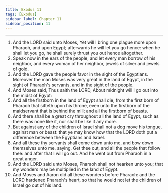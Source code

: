 ```yaml
---
title: Exodus 11
tags: [Exodus]
sidebar_label: Chapter 11
sidebar_position: 11
---
```


---
1. And the LORD said unto Moses, Yet will I bring one plague more upon Pharaoh, and upon Egypt; afterwards he will let you go hence: when he shall let you go, he shall surely thrust you out hence altogether.
2. Speak now in the ears of the people, and let every man borrow of his neighbor, and every woman of her neighbor, jewels of silver and jewels of gold.
3. And the LORD gave the people favor in the sight of the Egyptians. Moreover the man Moses was very great in the land of Egypt, in the sight of Pharaoh's servants, and in the sight of the people.
4. And Moses said, Thus saith the LORD, About midnight will I go out into the midst of Egypt:
5. And all the firstborn in the land of Egypt shall die, from the first born of Pharaoh that sitteth upon his throne, even unto the firstborn of the maidservant that is behind the mill; and all the firstborn of beasts.
6. And there shall be a great cry throughout all the land of Egypt, such as there was none like it, nor shall be like it any more.
7. But against any of the children of Israel shall not a dog move his tongue, against man or beast: that ye may know how that the LORD doth put a difference between the Egyptians and Israel.
8. And all these thy servants shall come down unto me, and bow down themselves unto me, saying, Get thee out, and all the people that follow thee: and after that I will go out. And he went out from Pharaoh in a great anger.
9. And the LORD said unto Moses, Pharaoh shall not hearken unto you; that my wonders may be multiplied in the land of Egypt.
10. And Moses and Aaron did all these wonders before Pharaoh: and the LORD hardened Pharaoh's heart, so that he would not let the children of Israel go out of his land.